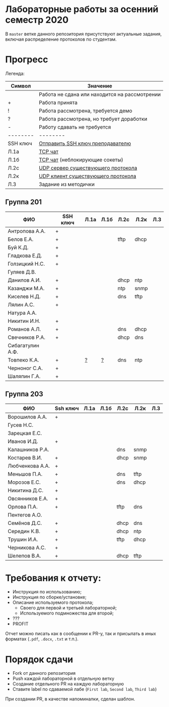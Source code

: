 # Лабораторные работы за осенний семестр 2020

В `master` ветке данного репозитория присутствуют актуальные задания, включая 
распределение протоколов по студентам.

# Прогресс

Легенда:

| Символ   | Значение                                                                                   |
| --       | --                                                                                         |
|          | Работа не сдана или находится на рассмотрении                                              |
| +        | Работа принята                                                                             |
| !        | Работа рассмотрена, требуется демо                                                         |
| ?        | Работа рассмотрена, но требует доработки                                                   |
| -        | Работу сдавать не требуется                                                                |
| -------- | --------                                                                                   |
| SSH ключ | [Отправить SSH ключ преподавателю](https://insysnw.github.io/labs/900-ssh-keygen/)         |
| Л.1a     | [TCP чат](https://insysnw.github.io/labs/01-tcp-chat/)                                     |
| Л.1б     | [TCP чат](https://insysnw.github.io/labs/01-tcp-chat/) (неблокирующие сокеты)              |
| Л.2c     | [UDP сервер существующего протокола](https://insysnw.github.io/labs/02-udp-real-protocol/) |
| Л.2к     | [UDP клиент существующего протокола](https://insysnw.github.io/labs/02-udp-real-protocol/) |
| Л.3      | Задание из методички                                                                       |

## Группа 201

| ФИО              | SSH ключ | Л.1a | Л.1б | Л.2c | Л.2к | Л.3 |
| --               | --       | --   | --   | --   | --   | --  |
| Антропова А.А.   | +        |      |      |      |      |     |
| Белов Е.А.       | +        |      |      | tftp | dhcp |     |
| Буй К.Д.         | +        |      |      |      |      |     |
| Гладкова Е.Д.    | +        |      |      |      |      |     |
| Голзицкий Н.С.   | +        |      |      |      |      |     |
| Гуляев Д.В.      |          |      |      |      |      |     |
| Данилов А.И.     | +        |      |      | dhcp | ntp  |     |
| Казанджи М.А.    | +        |      |      | ntp  | snmp |     |
| Киселев Н.Д.     | +        |      |      | dns  | tftp |     |
| Лялин А.С.       | +        |      |      |      |      |     |
| Натура А.А.      |          |      |      |      |      |     |
| Никитин И.Н.     | +        |      |      |      |      |     |
| Романов А.Л.     | +        |      |      | dns  | dhcp |     |
| Свечников Р.А.   | +        |      |      | dhcp | dns  |     |
| Сибагатулин А.Ф. |          |      |      |      |      |     |
| Товпеко К.А.     | +        | [?](insysnw/2020h2/#2) | [?](insysnw/2020h2/#2) | dns  | ntp  |     |
| Черноног С.А.    | +        |      |      |      |      |     |
| Шаляпин Г.А.     | +        |      |      |      |      |     |

## Группа 203

| ФИО             | Ssh ключ | Л.1a | Л.1б | Л.2с | Л.2к   | Л.3 |
| --              | --       | --   | --   | --   | --     | --  |
| Ворошилов А.А.  | +        |      |      |      |        |     |
| Гусев Н.С.      |          |      |      |      |        |     |
| Зарецкая Е.С.   |          |      |      |      |        |     |
| Иванов И.Д.     | +        |      |      |      |        |     |
| Калашников Р.А. |          |      |      | dns  | snmp   |     |
| Костарев В.И.   | +        |      |      | dhcp | snmp   |     |
| Любченкова А.А. | +        |      |      |      |        |     |
| Меньшов П.А.    | +        |      |      | dns  | tftp   |     |
| Морозов Е.С.    | +        |      |      | dns  | dhcp   |     |
| Никитина Д.С.   | +        |      |      |      |        |     |
| Овсянников Е.А. | +        |      |      |      |        |     |
| Орлова П.А.     | +        |      |      | tftp | dns    |     |
| Пентегов А.О.   |          |      |      |      |        |     |
| Семёнов Д.С.    | +        |      |      | dhcp | dns    |     |
| Середин К.В.    | +        |      |      | dhcp | ntp    |     |
| Трушин И.А.     | +        |      |      | tftp | dhcp   |     |
| Черникова А.С.  | +        |      |      |      |        |     |
| Шелепов В.А.    | +        |      |      | dhcp | tftp   |     |

# Требования к отчету:

* Инструкция по использованию;
* Инструкция по сборке/установке;
* Описание используемого протокола;
  * Своего для первой и третьей лабораторной;
  * Используемого подмножества для второй;
* ???
* PROFIT

Отчет можно писать как в сообщении к PR-у, так и присылать в иных 
форматах (`.pdf`, `.docx`, `.txt` и т.п.).

# Порядок сдачи

* Fork от данного репозитория
* Push каждой лабораторной в отдельную ветку
* Создание отдельного PR на каждую лабораторную
* Ставите label по сдаваемой лабе (`First lab`, `Second lab`, `Third lab`)

При создании PR, в качестве напоминалки, сделан шаблон.
